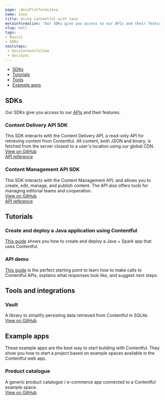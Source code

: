 ```yaml
---
page: :docsPlatformsJava
name: Java
title: Using Contentful with Java
metainformation: 'Our SDKs give you access to our APIs and their features.'
slug: null
tags:
- Basics
- SDKs
nextsteps:
 - docsContentfulCma
 - docsSync
---
```


- [SDKs](#sdks)
- [Tutorials](#tutorials)
- [Tools](#tools-and-integrations)
- [Example apps](#example-apps)

## SDKs

Our SDKs give you access to our [APIs](/developers/docs/concepts/apis/) and their features.

### Content Delivery API SDK

This SDK interacts with the Content Delivery API, a read-only API for retrieving content from Contentful. All content, both JSON and binary, is fetched from the server closest to a user's location using our global CDN.<br>
[View on GitHub](https://github.com/contentful/contentful.java)<br>
[API reference](https://contentful.github.io/contentful.java/)

### Content Management API SDK

This SDK interacts with the Content Management API, and allows you to create, edit, manage, and publish content. The API also offers tools for managing editorial teams and cooperation.<br>
[View on GitHub](https://github.com/contentful/contentful-management.java)<br>
[API reference](https://contentful.github.io/contentful-management.java/)

## Tutorials

### Create and deploy a Java application using Contentful

[This guide](https://github.com/contentful/product-catalogue-java) shows you how to create and deploy a Java + Spark app that uses Contentful.

### API demo

[This guide](/developers/api-demo/java/) is the perfect starting point to learn how to make calls to Contentful APIs, explains what responses look like, and suggest next steps.

## Tools and integrations

### Vault

A library to simplify persisting data retrieved from Contentful in SQLite.<br>
[View on GitHub](https://github.com/contentful/vault)

## Example apps

These example apps are the best way to start building with Contentful. They show you how to start a project based on example spaces available in the Contentful web app.

### Product catalogue

A generic product catalogue / e-commerce app connected to a Contentful example space.<br>
[View on GitHub](https://github.com/contentful/product-catalogue-java)